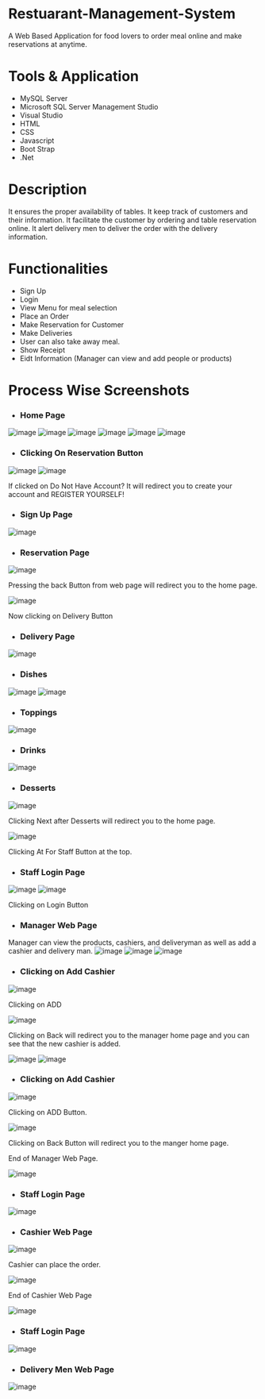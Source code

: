 # Restuarant-Management-System
A Web Based Application for food lovers to order meal online and make reservations at anytime.

# Tools & Application
- MySQL Server
- Microsoft SQL Server Management Studio
- Visual Studio
- HTML
- CSS
- Javascript
- Boot Strap
- .Net

# Description
It ensures the proper availability of tables. It keep track of customers and their information. It facilitate the customer by ordering and table reservation online. It alert delivery men to deliver the order with the delivery information.

# Functionalities
- Sign Up
- Login
- View Menu for meal selection
- Place an Order
- Make Reservation for Customer
- Make Deliveries
- User can also take away meal.
- Show Receipt
- Eidt Information (Manager can view and add people or products)

# Process Wise Screenshots
- ### Home Page
![image](https://user-images.githubusercontent.com/85407775/120931687-24734080-c70c-11eb-8902-a0a997f4cfa3.png)
![image](https://user-images.githubusercontent.com/85407775/120931699-2b9a4e80-c70c-11eb-8c58-d0ca0fc9c036.png)
![image](https://user-images.githubusercontent.com/85407775/120931722-479df000-c70c-11eb-8ee4-8e8c72388b56.png)
![image](https://user-images.githubusercontent.com/85407775/120931729-4f5d9480-c70c-11eb-927f-9e7439c06c2b.png)
![image](https://user-images.githubusercontent.com/85407775/120931737-54badf00-c70c-11eb-8bb0-81876cacd816.png)
![image](https://user-images.githubusercontent.com/85407775/120931742-5a182980-c70c-11eb-9a2a-8088b3ba495e.png)

- ### Clicking On Reservation Button
![image](https://user-images.githubusercontent.com/85407775/120931766-7d42d900-c70c-11eb-92d9-9754efd5f3fc.png)
![image](https://user-images.githubusercontent.com/85407775/120931774-8633aa80-c70c-11eb-95bd-487aa417b812.png)

If clicked on Do Not Have Account? It will redirect you to create your account and REGISTER YOURSELF!

- ### Sign Up Page
![image](https://user-images.githubusercontent.com/85407775/120931814-afecd180-c70c-11eb-9062-938eba215db9.png)

- ### Reservation Page
![image](https://user-images.githubusercontent.com/85407775/120931855-c561fb80-c70c-11eb-9d0a-f90f011b4cbf.png)

Pressing the back Button from web page will redirect you to the home page.

![image](https://user-images.githubusercontent.com/85407775/120931871-d90d6200-c70c-11eb-8253-594afb66d420.png)

Now clicking on Delivery Button

- ### Delivery Page
![image](https://user-images.githubusercontent.com/85407775/120931888-ef1b2280-c70c-11eb-9e6e-9c5c348ef88f.png)

- ### Dishes
![image](https://user-images.githubusercontent.com/85407775/120931912-0d811e00-c70d-11eb-87c1-84661a6aae38.png)
![image](https://user-images.githubusercontent.com/85407775/120931919-15d95900-c70d-11eb-9f44-8ea3dd2ca6fe.png)

- ### Toppings
![image](https://user-images.githubusercontent.com/85407775/120931927-21c51b00-c70d-11eb-8523-2d598df0c03d.png)

- ### Drinks
![image](https://user-images.githubusercontent.com/85407775/120931945-343f5480-c70d-11eb-8bb8-832dd7703164.png)

- ### Desserts
![image](https://user-images.githubusercontent.com/85407775/120931954-3dc8bc80-c70d-11eb-9669-f0b65b885681.png)

Clicking Next after Desserts will redirect you to the home page.

![image](https://user-images.githubusercontent.com/85407775/120932109-fa228280-c70d-11eb-8230-2b245a5363a3.png)

Clicking At For Staff Button at the top.

- ### Staff Login Page
![image](https://user-images.githubusercontent.com/85407775/120932151-23431300-c70e-11eb-966b-21dc8ea280a0.png)
![image](https://user-images.githubusercontent.com/85407775/120932173-3524b600-c70e-11eb-8c99-fc15cd9f05a8.png)

Clicking on Login Button
- ### Manager Web Page
Manager can view the products, cashiers, and deliveryman as well as add a cashier and delivery man.
![image](https://user-images.githubusercontent.com/85407775/120932217-57b6cf00-c70e-11eb-9cf8-3418914f8813.png)
![image](https://user-images.githubusercontent.com/85407775/120932222-5f767380-c70e-11eb-8afe-b0f4aadb6e27.png)
![image](https://user-images.githubusercontent.com/85407775/120932231-64d3be00-c70e-11eb-92d0-09e330253692.png)

- ### Clicking on Add Cashier
![image](https://user-images.githubusercontent.com/85407775/120932265-87fe6d80-c70e-11eb-8923-861ae2f9e1f4.png)

Clicking on ADD

![image](https://user-images.githubusercontent.com/85407775/120932292-a1071e80-c70e-11eb-88fe-3edb08aa1e1b.png)

Clicking on Back will redirect you to the manager home page and you can see that the new cashier is added.

![image](https://user-images.githubusercontent.com/85407775/120932303-afedd100-c70e-11eb-9904-a1897d08b333.png)
![image](https://user-images.githubusercontent.com/85407775/120932384-f6433000-c70e-11eb-90f0-a9ab0a0142fe.png)

- ### Clicking on Add Cashier
![image](https://user-images.githubusercontent.com/85407775/120932418-1246d180-c70f-11eb-8b91-9fea0ad59bb4.png)

Clicking on ADD Button.

![image](https://user-images.githubusercontent.com/85407775/120932436-22f74780-c70f-11eb-9574-048229745dfd.png)

Clicking on Back Button will redirect you to the manger home page.

End of Manager Web Page.

![image](https://user-images.githubusercontent.com/85407775/120932448-36a2ae00-c70f-11eb-8e06-82149dfe1190.png)

- ### Staff Login Page
![image](https://user-images.githubusercontent.com/85407775/120932558-c9dbe380-c70f-11eb-966b-da7e1c684997.png)

- ### Cashier Web Page
![image](https://user-images.githubusercontent.com/85407775/120932507-91d4a080-c70f-11eb-8ba4-3775040532a6.png)

Cashier can place the order.

![image](https://user-images.githubusercontent.com/85407775/120932519-9ef18f80-c70f-11eb-8dbe-af563a9e00af.png)

End of Cashier Web Page

![image](https://user-images.githubusercontent.com/85407775/120932582-db24f000-c70f-11eb-97b5-55669e595db6.png)

- ### Staff Login Page
![image](https://user-images.githubusercontent.com/85407775/120932612-f42da100-c70f-11eb-9834-cb7fd4afcc0f.png)

- ### Delivery Men Web Page
![image](https://user-images.githubusercontent.com/85407775/120932652-132c3300-c710-11eb-920c-5437436764b5.png)
